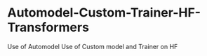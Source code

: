 # Automodel-Custom-Trainer-HF-Transformers
Use of Automodel 
Use of Custom model and 
Trainer on HF
